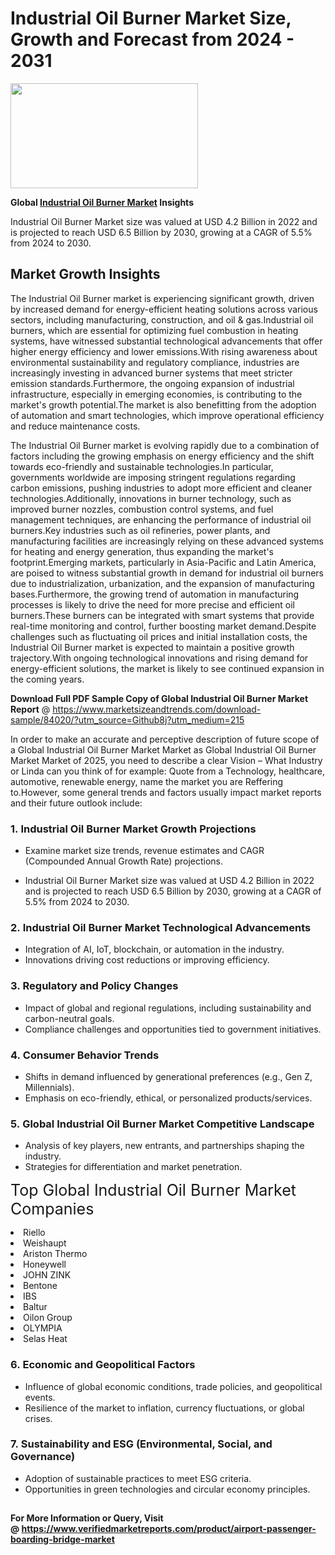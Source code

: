 <H1>Industrial Oil Burner Market Size, Growth and Forecast from 2024 - 2031</H1><img class="aligncenter size-medium wp-image-584254" src="https://thirdeyenews.in/wp-content/uploads/2024/09/Global-Market-Research-300x168.jpeg" alt="" width="300" height="168" /><p><strong>Global&nbsp;<a href="https://www.marketsizeandtrends.com/download-sample/84020/?utm_source=Github8j?utm_medium=215">Industrial Oil Burner Market</a> Insights</strong></p><p>Industrial Oil Burner Market size was valued at USD 4.2 Billion in 2022 and is projected to reach USD 6.5 Billion by 2030, growing at a CAGR of 5.5% from 2024 to 2030.</p><p><h2>Market Growth Insights</h2> <p>The Industrial Oil Burner market is experiencing significant growth, driven by increased demand for energy-efficient heating solutions across various sectors, including manufacturing, construction, and oil & gas.Industrial oil burners, which are essential for optimizing fuel combustion in heating systems, have witnessed substantial technological advancements that offer higher energy efficiency and lower emissions.With rising awareness about environmental sustainability and regulatory compliance, industries are increasingly investing in advanced burner systems that meet stricter emission standards.Furthermore, the ongoing expansion of industrial infrastructure, especially in emerging economies, is contributing to the market's growth potential.The market is also benefitting from the adoption of automation and smart technologies, which improve operational efficiency and reduce maintenance costs.</p> <p>The Industrial Oil Burner market is evolving rapidly due to a combination of factors including the growing emphasis on energy efficiency and the shift towards eco-friendly and sustainable technologies.In particular, governments worldwide are imposing stringent regulations regarding carbon emissions, pushing industries to adopt more efficient and cleaner technologies.Additionally, innovations in burner technology, such as improved burner nozzles, combustion control systems, and fuel management techniques, are enhancing the performance of industrial oil burners.Key industries such as oil refineries, power plants, and manufacturing facilities are increasingly relying on these advanced systems for heating and energy generation, thus expanding the market's footprint.Emerging markets, particularly in Asia-Pacific and Latin America, are poised to witness substantial growth in demand for industrial oil burners due to industrialization, urbanization, and the expansion of manufacturing bases.Furthermore, the growing trend of automation in manufacturing processes is likely to drive the need for more precise and efficient oil burners.These burners can be integrated with smart systems that provide real-time monitoring and control, further boosting market demand.Despite challenges such as fluctuating oil prices and initial installation costs, the Industrial Oil Burner market is expected to maintain a positive growth trajectory.With ongoing technological innovations and rising demand for energy-efficient solutions, the market is likely to see continued expansion in the coming years.</p><p><span class=""><strong>Download Full PDF Sample Copy of Global Industrial Oil Burner Market Report</strong> @ <a href="https://www.marketsizeandtrends.com/download-sample/84020/?utm_source=Github8j?utm_medium=215" target="_blank">https://www.marketsizeandtrends.com/download-sample/84020/?utm_source=Github8j?utm_medium=215</a></span></p><p>In order to make an accurate and perceptive description of future scope of a Global&nbsp;Industrial Oil Burner Market Market as Global&nbsp;Industrial Oil Burner Market Market of 2025, you need to describe a clear Vision &ndash; What Industry or Linda can you think of for example: Quote from a Technology, healthcare, automotive, renewable energy, name the market you are Reffering to.However, some general trends and factors usually impact market reports and their future outlook include:</p><h3>1.&nbsp;<strong>Industrial Oil Burner Market Growth Projections</strong></h3><ul><li>Examine market size trends, revenue estimates and CAGR (Compounded Annual Growth Rate) projections.</li><li><p>Industrial Oil Burner Market size was valued at USD 4.2 Billion in 2022 and is projected to reach USD 6.5 Billion by 2030, growing at a CAGR of 5.5% from 2024 to 2030.</p></li></ul><h3>2.&nbsp;<strong>Industrial Oil Burner Market Technological Advancements</strong></h3><ul><li>Integration of AI, IoT, blockchain, or automation in the industry.</li><li>Innovations driving cost reductions or improving efficiency.</li></ul><h3>3.&nbsp;<strong>Regulatory and Policy Changes</strong></h3><ul><li>Impact of global and regional regulations, including sustainability and carbon-neutral goals.</li><li>Compliance challenges and opportunities tied to government initiatives.</li></ul><h3>4.&nbsp;<strong>Consumer Behavior Trends</strong></h3><ul><li>Shifts in demand influenced by generational preferences (e.g., Gen Z, Millennials).</li><li>Emphasis on eco-friendly, ethical, or personalized products/services.</li></ul><h3>5.&nbsp;<strong>Global Industrial Oil Burner Market Competitive Landscape</strong></h3><ul><li>Analysis of key players, new entrants, and partnerships shaping the industry.</li><li>Strategies for differentiation and market penetration.</li></ul><p data-pm-slice="1 1 []"><span style="color: inherit; font-family: inherit; font-size: 25px;">Top Global Industrial Oil Burner Market Companies</span></p><div class="" data-test-id=""><p><li>Riello</li><li> Weishaupt</li><li> Ariston Thermo</li><li> Honeywell</li><li> JOHN ZINK</li><li> Bentone</li><li> IBS</li><li> Baltur</li><li> Oilon Group</li><li> OLYMPIA</li><li> Selas Heat</li></p></div><h3>6.&nbsp;<strong>Economic and Geopolitical Factors</strong></h3><ul><li>Influence of global economic conditions, trade policies, and geopolitical events.</li><li>Resilience of the market to inflation, currency fluctuations, or global crises.</li></ul><h3>7.&nbsp;<strong>Sustainability and ESG (Environmental, Social, and Governance)</strong></h3><ul><li>Adoption of sustainable practices to meet ESG criteria.</li><li>Opportunities in green technologies and circular economy principles.</li></ul><h2><strong style="font-size: 14px;">For More Information or Query, Visit @&nbsp;</strong><a style="background-color: #ffffff; font-size: 14px;" href="https://www.marketsizeandtrends.com/report/industrial-oil-burner-market/" target="_blank">https://www.verifiedmarketreports.com/product/airport-passenger-boarding-bridge-market</a></h2>